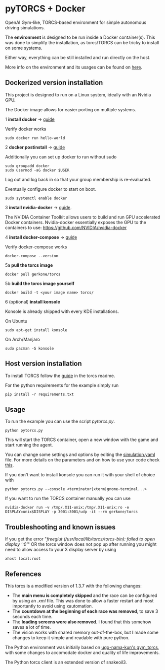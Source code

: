 # pyTORCS + Docker
OpenAI Gym-like, TORCS-based environment for simple autonomous driving simulations.

The **environment** is designed to be run inside a Docker container(s). This was done to simplify the installation, as torcs/TORCS can be tricky to install on some systems.

Either way, everything can be still installed and run directly on the host.

More info on the environment and its usages can be found on [here](https://github.com/gerkone/pyTORCS-docker/tree/master/driver/torcs_client).

## Dockerized version installation
This project is designed to run on a Linux system, ideally with an Nvidia GPU.

The Docker image allows for easier porting on multiple systems.

1 **install docker** -> [guide](https://docs.docker.com/engine/install/)

Verify docker works
```
sudo docker run hello-world
```

2 **docker postinstall** -> [guide](https://docs.docker.com/engine/install/linux-postinstall/)

Additionally you can set up docker to run without sudo
```
sudo groupadd docker
sudo usermod -aG docker $USER
```
Log out and log back in so that your group membership is re-evaluated.

Eventually configure docker to start on boot.
```
sudo systemctl enable docker
```

3 **install nvidia-docker** -> [guide](https://docs.nvidia.com/datacenter/cloud-native/container-toolkit/install-guide.html#docker).

The NVIDIA Container Toolkit allows users to build and run GPU accelerated Docker containers.
Nvidia-docker essentially exposes the GPU to the containers to use: https://github.com/NVIDIA/nvidia-docker

4 **install docker-compose** -> [guide](https://docs.docker.com/compose/install/#install-compose)

Verify docker-compose works
```
docker-compose --version
```

5a **pull the torcs image**
```
docker pull gerkone/torcs
```

5b **build the torcs image yourself**
```
docker build -t <your image name> torcs/
```

6 (optional) **install konsole**

Konsole is already shipped with every KDE installations.

On Ubuntu
```
sudo apt-get install konsole
```
On Arch/Manjaro
```
sudo pacman -S konsole
```

## Host version installation
To install TORCS follow the [guide](https://github.com/gerkone/pyTORCS-docker/blob/master/torcs/README.md) in  the torcs readme.

For the python requirements for the example simply run
```
pip install -r requirements.txt
```

## Usage
To run the example you can use the script _pytorcs.py_.
```
python pytorcs.py
```
This will start the TORCS container, open a new window with the game and start running the agent.

You can change some settings and options by editing the [simulation.yaml](config/simulation.yaml) file. For more details on the parameters and on how to use your code check [this](https://github.com/gerkone/pyTORCS-docker/blob/master/driver/torcs_client/README.md).

If you don't want to install konsole you can run it with your shell of choice with
```
python pytorcs.py --console <terminator|xterm|gnome-terminal...>
```

If you want to run the TORCS container manually you can use
```
nvidia-docker run -v /tmp/.X11-unix:/tmp/.X11-unix:ro -e DISPLAY=unix$DISPLAY -p 3001:3001/udp -it --rm gerkone/torcs
```

## Troubleshooting and known issues
If you get the error "_freeglut (/usr/local/lib/torcs/torcs-bin): failed to open display ':0'_" OR the torcs window does not pop up after running you might need to allow access to your X display server by using
```
xhost local:root
```

## References
This torcs is a modified version of 1.3.7 with the following changes:
- The **main menu is completely skipped** and the race can be configured by using an _.xml_ file. This was done to allow a faster restart and most importantly to avoid using xautomation.
- The **countdown at the beginning of each race was removed**, to save 3 seconds each time.
- The **loading screens were also removed**. I found that this somehow saves a lot of time.
- The vision works with shared memory out-of-the-box, but I made some changes to keep it simple and readable with pure python.

The Python environment was initially based on [ugo-nama-kun's gym_torcs](https://github.com/ugo-nama-kun/gym_torcs), with some changes to accomodate docker and quality of life improvements.

The Python torcs client is an extended version of snakeoil3.
